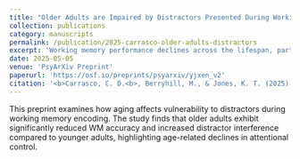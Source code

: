 ```yaml
---
title: "Older Adults are Impaired by Distractors Presented During Working Memory Encoding"
collection: publications
category: manuscripts
permalink: /publication/2025-carrasco-older-adults-distractors
excerpt: 'Working memory performance declines across the lifespan, partly due to greater vulnerability to environmental distraction.'
date: 2025-05-05
venue: 'PsyArXiv Preprint'
paperurl: 'https://osf.io/preprints/psyarxiv/yjxen_v2'
citation: '<b>Carrasco, C. D.<b>, Berryhill, M., & Jones, K. T. (2025). "Older Adults are Impaired by Distractors Presented During Working Memory Encoding." *PsyArXiv Preprint*. https://doi.org/10.31234/osf.io/yjxen'
---
```

This preprint examines how aging affects vulnerability to distractors during working memory encoding. The study finds that older adults exhibit significantly reduced WM accuracy and increased distractor interference compared to younger adults, highlighting age-related declines in attentional control.
